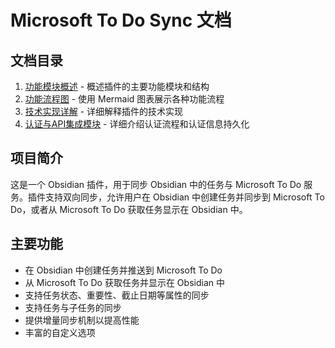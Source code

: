 # Microsoft To Do Sync 文档

## 文档目录

1. [功能模块概述](功能模块概述.md) - 概述插件的主要功能模块和结构
2. [功能流程图](功能流程图.md) - 使用 Mermaid 图表展示各种功能流程
3. [技术实现详解](技术实现详解.md) - 详细解释插件的技术实现
4. [认证与API集成模块](认证与API集成模块.md) - 详细介绍认证流程和认证信息持久化

## 项目简介

这是一个 Obsidian 插件，用于同步 Obsidian 中的任务与 Microsoft To Do 服务。插件支持双向同步，允许用户在 Obsidian 中创建任务并同步到 Microsoft To Do，或者从 Microsoft To Do 获取任务显示在 Obsidian 中。

## 主要功能

- 在 Obsidian 中创建任务并推送到 Microsoft To Do
- 从 Microsoft To Do 获取任务并显示在 Obsidian 中
- 支持任务状态、重要性、截止日期等属性的同步
- 支持任务与子任务的同步
- 提供增量同步机制以提高性能
- 丰富的自定义选项 